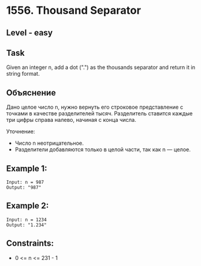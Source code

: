# 1556. Thousand Separator


## Level - easy


## Task
Given an integer n, add a dot (".") as the thousands separator and return it in string format.


## Объяснение
Дано целое число n, нужно вернуть его строковое представление с точками в качестве разделителей тысяч. 
Разделитель ставится каждые три цифры справа налево, начиная с конца числа.

Уточнение:
- Число n неотрицательное.
- Разделители добавляются только в целой части, так как n — целое.


## Example 1:
````
Input: n = 987
Output: "987"
````


## Example 2:
````
Input: n = 1234
Output: "1.234"
````

## Constraints:
- 0 <= n <= 231 - 1